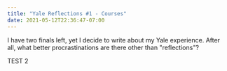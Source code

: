```yaml
---
title: "Yale Reflections #1 - Courses"
date: 2021-05-12T22:36:47-07:00
---
```


I have two finals left, yet I decide to write about my Yale experience. After all, what better procrastinations are there other than "reflections"? 

TEST 2